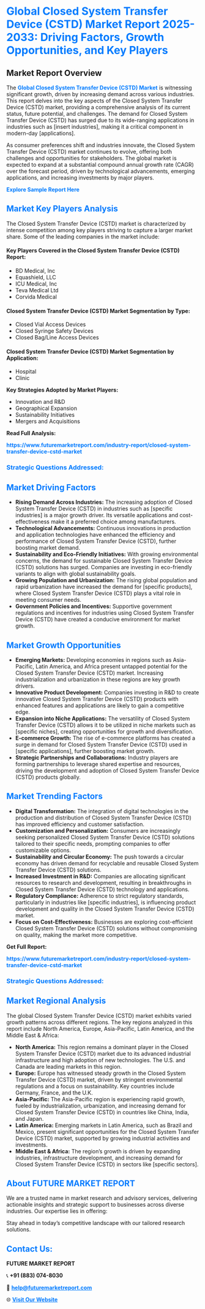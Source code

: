 <h1 style="color: #007BFF;">Global Closed System Transfer Device (CSTD) Market Report 2025-2033: Driving Factors, Growth Opportunities, and Key Players</h1>

<section id="overview">
<h2>Market Report Overview</h2>
<p>The <a href="https://www.futuremarketreport.com/industry-report/closed-system-transfer-device-cstd-market" style="color: #007BFF; text-decoration: none;"><strong>Global Closed System Transfer Device (CSTD) Market</strong></a> is witnessing significant growth, driven by increasing demand across various industries. This report delves into the key aspects of the Closed System Transfer Device (CSTD) market, providing a comprehensive analysis of its current status, future potential, and challenges. The demand for Closed System Transfer Device (CSTD) has surged due to its wide-ranging applications in industries such as [insert industries], making it a critical component in modern-day [applications].</p>
<p>As consumer preferences shift and industries innovate, the Closed System Transfer Device (CSTD) market continues to evolve, offering both challenges and opportunities for stakeholders. The global market is expected to expand at a substantial compound annual growth rate (CAGR) over the forecast period, driven by technological advancements, emerging applications, and increasing investments by major players.</p>
</section>

<section id="overview">
<p><a href="https://www.futuremarketreport.com/request-sample/reportId=27209" style="color: #007BFF; text-decoration: none;"><strong>Explore Sample Report Here</strong></a></p>
</section>

<section id="key-players">
<h2 style="color: #007BFF;">Market Key Players Analysis</h2>
<p>The Closed System Transfer Device (CSTD) market is characterized by intense competition among key players striving to capture a larger market share. Some of the leading companies in the market include:</p>
<h4>Key Players Covered in the Closed System Transfer Device (CSTD) Report:</h4>
<ul><li>BD Medical, Inc</li><li>Equashield, LLC</li><li>ICU Medical, Inc</li><li>Teva Medical Ltd</li><li>Corvida Medical</li></ul>
<h4>Closed System Transfer Device (CSTD) Market Segmentation by Type:</h4>
<ul><li>Closed Vial Access Devices</li><li>Closed Syringe Safety Devices</li><li>Closed Bag/Line Access Devices</li></ul>

<h4>Closed System Transfer Device (CSTD) Market Segmentation by Application:</h4>
<ul><li>Hospital</li><li>Clinic</li></ul>
<p><strong>Key Strategies Adopted by Market Players:</strong></p>
<ul>
<li>Innovation and R&D</li>
<li>Geographical Expansion</li>
<li>Sustainability Initiatives</li>
<li>Mergers and Acquisitions</li>
</ul>
</section>

<section>
<p><strong>Read Full Analysis: </strong></p><a href="https://www.futuremarketreport.com/industry-report/closed-system-transfer-device-cstd-market" style="color: #007BFF; text-decoration: none;"><strong>https://www.futuremarketreport.com/industry-report/closed-system-transfer-device-cstd-market</strong></a>
<h3 style="color: #007BFF;">Strategic Questions Addressed:</h3>
</section>

<section id="driving-factors">
<h2 style="color: #007BFF;">Market Driving Factors</h2>
<ul>
<li><strong>Rising Demand Across Industries:</strong> The increasing adoption of Closed System Transfer Device (CSTD) in industries such as [specific industries] is a major growth driver. Its versatile applications and cost-effectiveness make it a preferred choice among manufacturers.</li>
<li><strong>Technological Advancements:</strong> Continuous innovations in production and application technologies have enhanced the efficiency and performance of Closed System Transfer Device (CSTD), further boosting market demand.</li>
<li><strong>Sustainability and Eco-Friendly Initiatives:</strong> With growing environmental concerns, the demand for sustainable Closed System Transfer Device (CSTD) solutions has surged. Companies are investing in eco-friendly variants to align with global sustainability goals.</li>
<li><strong>Growing Population and Urbanization:</strong> The rising global population and rapid urbanization have increased the demand for [specific products], where Closed System Transfer Device (CSTD) plays a vital role in meeting consumer needs.</li>
<li><strong>Government Policies and Incentives:</strong> Supportive government regulations and incentives for industries using Closed System Transfer Device (CSTD) have created a conducive environment for market growth.</li>
</ul>
</section>

<section id="growth-opportunities">
<h2 style="color: #007BFF;">Market Growth Opportunities</h2>
<ul>
<li><strong>Emerging Markets:</strong> Developing economies in regions such as Asia-Pacific, Latin America, and Africa present untapped potential for the Closed System Transfer Device (CSTD) market. Increasing industrialization and urbanization in these regions are key growth drivers.</li>
<li><strong>Innovative Product Development:</strong> Companies investing in R&D to create innovative Closed System Transfer Device (CSTD) products with enhanced features and applications are likely to gain a competitive edge.</li>
<li><strong>Expansion into Niche Applications:</strong> The versatility of Closed System Transfer Device (CSTD) allows it to be utilized in niche markets such as [specific niches], creating opportunities for growth and diversification.</li>
<li><strong>E-commerce Growth:</strong> The rise of e-commerce platforms has created a surge in demand for Closed System Transfer Device (CSTD) used in [specific applications], further boosting market growth.</li>
<li><strong>Strategic Partnerships and Collaborations:</strong> Industry players are forming partnerships to leverage shared expertise and resources, driving the development and adoption of Closed System Transfer Device (CSTD) products globally.</li>
</ul>
</section>

<section id="trending-factors">
<h2 style="color: #007BFF;">Market Trending Factors</h2>
<ul>
<li><strong>Digital Transformation:</strong> The integration of digital technologies in the production and distribution of Closed System Transfer Device (CSTD) has improved efficiency and customer satisfaction.</li>
<li><strong>Customization and Personalization:</strong> Consumers are increasingly seeking personalized Closed System Transfer Device (CSTD) solutions tailored to their specific needs, prompting companies to offer customizable options.</li>
<li><strong>Sustainability and Circular Economy:</strong> The push towards a circular economy has driven demand for recyclable and reusable Closed System Transfer Device (CSTD) solutions.</li>
<li><strong>Increased Investment in R&D:</strong> Companies are allocating significant resources to research and development, resulting in breakthroughs in Closed System Transfer Device (CSTD) technology and applications.</li>
<li><strong>Regulatory Compliance:</strong> Adherence to strict regulatory standards, particularly in industries like [specific industries], is influencing product development and quality in the Closed System Transfer Device (CSTD) market.</li>
<li><strong>Focus on Cost-Effectiveness:</strong> Businesses are exploring cost-efficient Closed System Transfer Device (CSTD) solutions without compromising on quality, making the market more competitive.</li>
</ul>
</section>

<section>
<p><strong>Get Full Report: </strong></p><a href="https://www.futuremarketreport.com/industry-report/closed-system-transfer-device-cstd-market" style="color: #007BFF; text-decoration: none;"><strong>https://www.futuremarketreport.com/industry-report/closed-system-transfer-device-cstd-market</strong></a>
<h3 style="color: #007BFF;">Strategic Questions Addressed:</h3>
</section>


<section id="regional-analysis">
<h2 style="color: #007BFF;">Market Regional Analysis</h2>
<p>The global Closed System Transfer Device (CSTD) market exhibits varied growth patterns across different regions. The key regions analyzed in this report include North America, Europe, Asia-Pacific, Latin America, and the Middle East & Africa:</p>
<ul>
<li><strong>North America:</strong> This region remains a dominant player in the Closed System Transfer Device (CSTD) market due to its advanced industrial infrastructure and high adoption of new technologies. The U.S. and Canada are leading markets in this region.</li>
<li><strong>Europe:</strong> Europe has witnessed steady growth in the Closed System Transfer Device (CSTD) market, driven by stringent environmental regulations and a focus on sustainability. Key countries include Germany, France, and the U.K.</li>
<li><strong>Asia-Pacific:</strong> The Asia-Pacific region is experiencing rapid growth, fueled by industrialization, urbanization, and increasing demand for Closed System Transfer Device (CSTD) in countries like China, India, and Japan.</li>
<li><strong>Latin America:</strong> Emerging markets in Latin America, such as Brazil and Mexico, present significant opportunities for the Closed System Transfer Device (CSTD) market, supported by growing industrial activities and investments.</li>
<li><strong>Middle East & Africa:</strong> The region’s growth is driven by expanding industries, infrastructure development, and increasing demand for Closed System Transfer Device (CSTD) in sectors like [specific sectors].</li>
</ul>
</section>

<footer>
<h2 style="color: #007BFF;">About FUTURE MARKET REPORT</h2>
<p>We are a trusted name in market research and advisory services, delivering actionable insights and strategic support to businesses across diverse industries. Our expertise lies in offering:</p>

<p>Stay ahead in today’s competitive landscape with our tailored research solutions.</p>

<h2 style="color: #007BFF;">Contact Us:</h2>
<p><strong>FUTURE MARKET REPORT</strong></p>
<p>📞 <strong>+91 (883) 074-8030</strong></p>
<p>📧 <strong><a href="mailto:help@futuremarketreport.com" style="color: #007BFF;">help@futuremarketreport.com</a></strong></p>
<p>🌐 <strong><a href="https://www.futuremarketreport.com/" style="color: #007BFF;">Visit Our Website</a></strong></p>
</footer>
